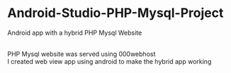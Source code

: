 # Android-Studio-PHP-Mysql-Project
Android app with a hybrid PHP Mysql Website

</br>PHP Mysql website was served using 000webhost
</br>I created web view app using android to make the hybrid app working
